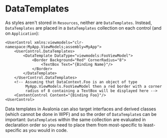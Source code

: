 # DataTemplates

As styles aren't stored in `Resources`, neither are `DataTemplates`. Instead, `DataTemplates` are placed in a `DataTemplates` collection on each control \(and on `Application`\):

```markup
<UserControl xmlns:viewmodels="clr-namespace:MyApp.ViewModels;assembly=MyApp">
    <UserControl.DataTemplates>
        <DataTemplate DataType="viewmodels:FooViewModel">
            <Border Background="Red" CornerRadius="8">
                <TextBox Text="{Binding Name}"/>
            </Border>
        </DataTemplate>
    </UserControl.DataTemplates>
    <!-- Assuming that DataContext.Foo is an object of type
         MyApp.ViewModels.FooViewModel then a red border with a corner
         radius of 8 containing a TextBox will be displayed here -->
    <ContentControl Content="{Binding Foo}"/>
<UserControl>    
```

Data templates in Avalonia can also target interfaces and derived classes \(which cannot be done in WPF\) and so the order of `DataTemplate`s can be important: `DataTemplate`s within the same collection are evaluated in declaration order so you need to place them from most-specific to least-specific as you would in code.

